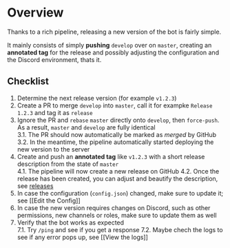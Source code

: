 # Overview

Thanks to a rich pipeline, releasing a new version of the bot is fairly simple.

It mainly consists of simply **pushing** `develop` over on `master`, creating an **annotated tag** for the release and possibly adjusting the configuration and the Discord environment, thats it.

## Checklist

1. Determine the next release version (for example `v1.2.3`)
2. Create a PR to merge `develop` into `master`, call it for exampke `Release 1.2.3` and tag it as `release`
3. Ignore the PR and `rebase` `master` directly onto `develop`, then `force-push`. As a result, `master` and `develop` are fully identical  
  3.1. The PR should now automatically be marked as _merged_ by GitHub
  3.2. In the meantime, the pipeline automatically started deploying the new version to the server  
4. Create and push an **annotated tag** like `v1.2.3` with a short release description from the state of `master`  
  4.1. The pipeline will now create a new release on GitHub
  4.2. Once the release has been created, you can adjust and beautify the description, see [releases](https://github.com/Together-Java/TJ-Bot/releases)
5. In case the configuration (`config.json`) changed, make sure to update it; see [[Edit the Config]]
6. In case the new version requires changes on Discord, such as other permissions, new channels or roles, make sure to update them as well
7. Verify that the bot works as expected  
  7.1. Try `/ping` and see if you get a response
  7.2. Maybe chech the logs to see if any error pops up, see [[View the logs]]